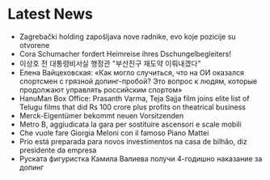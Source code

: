 # Latest News
-  Zagrebački holding zapošljava nove radnike, evo koje pozicije su otvorene
-  Cora Schumacher fordert Heimreise ihres Dschungelbegleiters!
-  이상호 전 대통령비서실 행정관 "부산진구 재도약 이뤄내겠다"
-  Елена Вайцеховская: «Как могло случиться, что на ОИ оказался спортсмен с грязной допинг-пробой? Это вопрос к людям, которые продолжают управлять российским спортом»
-  HanuMan Box Office: Prasanth Varma, Teja Sajja film joins elite list of Telugu films that did Rs 100 crore plus profits on theatrical business
-  Merck-Eigentümer bekommt neuen Vorsitzenden
-  Metro B, aggiudicata la gara per sostituire ascensori e scale mobili
-  Che vuole fare Giorgia Meloni con il famoso Piano Mattei
-  Prio está preparada para novos investimentos na casa de bilhão, diz presidente da empresa
-  Руската фигуристка Камила Валиева получи 4-годишно наказание за допинг
